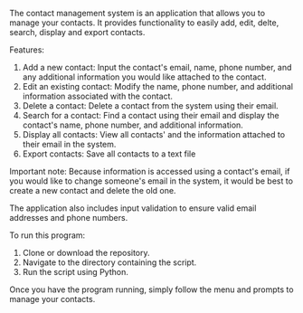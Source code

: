 The contact management system is an application that allows you to manage your contacts.
It provides functionality to easily add, edit, delte, search, display and export contacts. 

Features:
1. Add a new contact: Input the contact's email, name, phone number, and any additional information you would like attached to the contact.
2. Edit an existing contact: Modify the name, phone number, and additional information associated with the contact.
3. Delete a contact: Delete a contact from the system using their email.
4. Search for a contact: Find a contact using their email and display the contact's name, phone number, and additional information.
5. Display all contacts: View all contacts' and the information attached to their email in the system.
6. Export contacts: Save all contacts to a text file

Important note:
Because information is accessed using a contact's email, if you would like to change someone's email in the system, it would be best to create a new contact and delete the old one. 

The application also includes input validation to ensure valid email addresses and phone numbers. 

To run this program:
1. Clone or download the repository.
2. Navigate to the directory containing the script.
3. Run the script using Python.

Once you have the program running, simply follow the menu and prompts to manage your contacts. 
